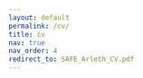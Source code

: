 ```yaml
---
layout: default
permalink: /cv/
title: cv
nav: true
nav_order: 4
redirect_to: SAFE_Arleth_CV.pdf
---
```

